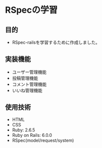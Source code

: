 # RSpecの学習

## 目的
- RSpec-railsを学習するために作成しました。

## 実装機能
- ユーザー管理機能
- 投稿管理機能
- コメント管理機能
- いいね管理機能

## 使用技術
- HTML
- CSS
- Ruby: 2.6.5
- Ruby on Rails: 6.0.0
- RSpec(model/request/system)
